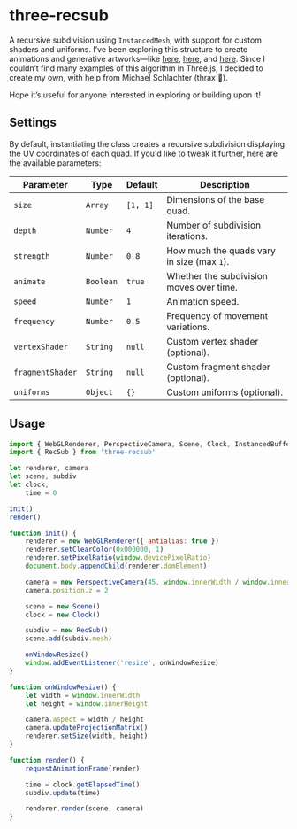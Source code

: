# three-recsub

A recursive subdivision using `InstancedMesh`, with support for custom shaders and uniforms. I’ve been exploring this structure to create animations and generative artworks—like [here](https://www.instagram.com/p/DGWGRKmvG9R/?igsh=OHI5NHdtc294YjAy), [here](https://www.instagram.com/p/DGTgNLWPBhI/?igsh=OGRwNDJhcG94aHp3), and [here](https://www.instagram.com/p/DGa8BHux9p1/?igsh=MXEwMXJ2ejRzZmlxYw==). Since I couldn’t find many examples of this algorithm in Three.js, I decided to create my own, with help from Michael Schlachter (thrax 🎱).

Hope it’s useful for anyone interested in exploring or building upon it!

## Settings

By default, instantiating the class creates a recursive subdivision displaying the UV coordinates of each quad. If you'd like to tweak it further, here are the available parameters:

| Parameter        | Type      | Default  | Description                                |
| ---------------- | --------- | -------- | ------------------------------------------ |
| `size`           | `Array`   | `[1, 1]` | Dimensions of the base quad.               |
| `depth`          | `Number`  | `4`      | Number of subdivision iterations.          |
| `strength`       | `Number`  | `0.8`    | How much the quads vary in size (max `1`). |
| `animate`        | `Boolean` | `true`   | Whether the subdivision moves over time.   |
| `speed`          | `Number`  | `1`      | Animation speed.                           |
| `frequency`      | `Number`  | `0.5`    | Frequency of movement variations.          |
| `vertexShader`   | `String`  | `null`   | Custom vertex shader (optional).           |
| `fragmentShader` | `String`  | `null`   | Custom fragment shader (optional).         |
| `uniforms`       | `Object`  | `{}`     | Custom uniforms (optional).                |

## Usage

```js
import { WebGLRenderer, PerspectiveCamera, Scene, Clock, InstancedBufferAttribute } from 'three'
import { RecSub } from 'three-recsub'

let renderer, camera
let scene, subdiv
let clock,
    time = 0

init()
render()

function init() {
    renderer = new WebGLRenderer({ antialias: true })
    renderer.setClearColor(0x000000, 1)
    renderer.setPixelRatio(window.devicePixelRatio)
    document.body.appendChild(renderer.domElement)

    camera = new PerspectiveCamera(45, window.innerWidth / window.innerHeight, 0.1, 100)
    camera.position.z = 2

    scene = new Scene()
    clock = new Clock()

    subdiv = new RecSub()
    scene.add(subdiv.mesh)

    onWindowResize()
    window.addEventListener('resize', onWindowResize)
}

function onWindowResize() {
    let width = window.innerWidth
    let height = window.innerHeight

    camera.aspect = width / height
    camera.updateProjectionMatrix()
    renderer.setSize(width, height)
}

function render() {
    requestAnimationFrame(render)

    time = clock.getElapsedTime()
    subdiv.update(time)

    renderer.render(scene, camera)
}
```
